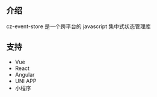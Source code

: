 ## 介绍

cz-event-store 是一个跨平台的 javascript 集中式状态管理库

## 支持

- Vue
- React
- Angular
- UNI APP
- 小程序


